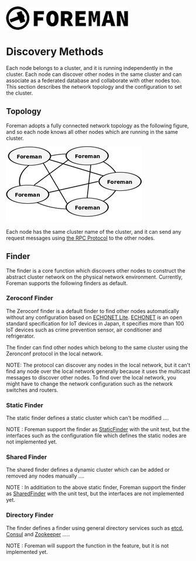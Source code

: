 ![logo](./img/icon.png)

# Discovery Methods

Each node belongs to a cluster, and it is running independently in the cluster.
Each node can discover other nodes in the same cluster and can associate as a federated database and collaborate with other nodes too.
This section describes the network topology and the configuration to set the cluster.

## Topology

Foreman adopts a fully connected network topology as the following figure, and so each node knows all other nodes which are running in the same cluster.

![federated](./img/topology.png)

Each node has the same cluster name of the cluster, and it can send any request messages using [the RPC Protocol](rpc_protocol.md) to the other nodes.

## Finder

The finder is a core function which discovers other nodes to construct the abstract cluster network on the physical network environment. Currently, Foreman supports the following finders as default.

### Zeroconf Finder

The Zeroconf finder is a default finder to find other nodes automatically without any configuration based on [ECHONET Lite][enet]. [ECHONET][enet] is an open standard specification for IoT devices in Japan, it specifies more than 100 IoT devices such as crime prevention sensor, air conditioner and refrigerator.

The finder can find other nodes which belong to the same cluster using the Zeronconf protocol in the local network. 

NOTE: The protocol can discover any nodes in the local network, but it can't find any node over the local network generally because it uses the multicast messages to discover other nodes. To find over the local network, you might have to change the network configuration such as the network switches and routers.

[enet]:http://echonet.jp/english/

### Static Finder

The static finder defines a static cluster which can't be modified ....

NOTE : Foreman support the finder as [StaticFinder](https://github.com/cybergarage/foreman-go/blob/master/foreman/discovery/finder_static.go) with the unit test, but the interfaces such as the configuration file which defines the static nodes are not implemented yet. 

### Shared Finder

The shared finder defines a dynamic cluster which can be added or removed any nodes manually ....

NOTE : In additiation to the above static finder, Foreman support the finder as [SharedFinder](https://github.com/cybergarage/foreman-go/blob/master/foreman/discovery/finder_shared.go) with the unit test, but the interfaces  are not implemented yet. 

### Directory Finder

The finder defines a finder using general directory services such as [etcd](https://coreos.com/etcd/), [Consul](https://www.consul.io) and [Zookeeper](https://zookeeper.apache.org) .....

NOTE : Foreman will support the function in the feature, but it is not implemented yet.
